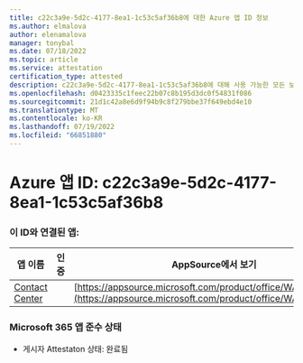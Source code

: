 ```yaml
---
title: c22c3a9e-5d2c-4177-8ea1-1c53c5af36b8에 대한 Azure 앱 ID 정보
ms.author: elmalova
author: elenamalova
manager: tonybal
ms.date: 07/18/2022
ms.topic: article
ms.service: attestation
certification_type: attested
description: c22c3a9e-5d2c-4177-8ea1-1c53c5af36b8에 대해 사용 가능한 모든 보안 및 규정 준수 정보입니다.
ms.openlocfilehash: d0423335c1feec22b07c8b195d3dc0f54831f086
ms.sourcegitcommit: 21d1c42a8e6d9f94b9c8f279bbe37f649ebd4e10
ms.translationtype: MT
ms.contentlocale: ko-KR
ms.lasthandoff: 07/19/2022
ms.locfileid: "66851880"
---
```

# <a name="azure-app-id-c22c3a9e-5d2c-4177-8ea1-1c53c5af36b8"></a>Azure 앱 ID: c22c3a9e-5d2c-4177-8ea1-1c53c5af36b8


### <a name="apps-associated-with-this-id"></a>이 ID와 연결된 앱:
| **앱 이름** | **인증** | **AppSource에서 보기** |
|--------------|---------------|-----------------------|
| [Contact Center](../forward/WA200001428.md) |  | [https://appsource.microsoft.com/product/office/WA200001428](https://appsource.microsoft.com/product/office/WA200001428) |

### <a name="microsoft-365-app-compliance-status"></a>Microsoft 365 앱 준수 상태
- 게시자 Attestaton 상태: 완료됨
